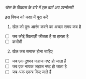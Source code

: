 _खेल के विकास के बारे में एक वार्म अप प्रश्नोत्तरी_

इस क्विज को कक्षा में पूरा करें

1. खेल को पुनः आरंभ करने का अच्छा समय कब है

- [ ] जब कोई खिलाड़ी जीतता है या हारता है
- [ ] कभीभी

2. खेल कब समाप्त होना चाहिए

- [ ] जब एक दुश्मन जहाज नष्ट हो जाता है
- [ ] जब एक नायक जहाज नष्ट हो जाता है
- [ ] जब अंक एकत्र किए जाते हैं
